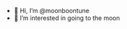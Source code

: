 - 👋 Hi, I’m @moonboontune
- 👀 I’m interested in going to the moon

<!---
moonboontune/moonboontune is a ✨ special ✨ repository because its `README.md` (this file) appears on your GitHub profile.
You can click the Preview link to take a look at your changes.
--->
